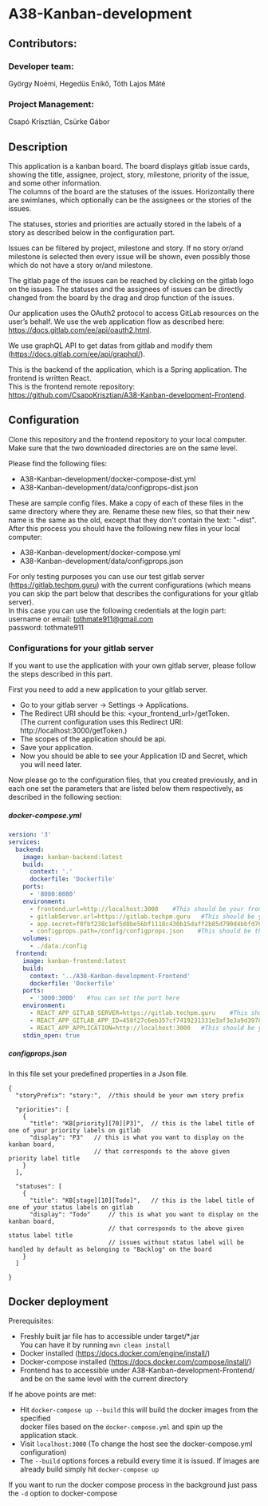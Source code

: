 # A38-Kanban-development

## Contributors:
### Developer team:

György Noémi,
Hegedüs Enikő,
Tóth Lajos Máté

### Project Management:

Csapó Krisztián,
Csürke Gábor

## Description
This application is a kanban board. The board displays gitlab issue cards, showing the title,
assignee, project, story, milestone, priority of the issue, and some other information.  
The columns of the board are the statuses of the issues.
Horizontally there are swimlanes, which optionally can be the assignees or the stories of the issues.

The statuses, stories and priorities are actually stored in the labels of a story
 as described below in the configuration part.

Issues can be filtered by project, milestone and story. If no story or/and milestone is selected
then every issue will be shown, even possibly those which do not have a story or/and milestone.

The gitlab page of the issues can be reached by clicking on the gitlab logo on the issues.
The statuses and the assignees of issues can be directly changed from the board by the drag and drop
function of the issues.

Our application uses the OAuth2 protocol to access GitLab resources on the user’s behalf.
We use the web application flow as described here: https://docs.gitlab.com/ee/api/oauth2.html. 

We use graphQL API to get datas from gitlab and modify them (https://docs.gitlab.com/ee/api/graphql/).

This is the backend of the application, which is a Spring application. The frontend is written React.  
This is the frontend remote repository: https://github.com/CsapoKrisztian/A38-Kanban-development-Frontend.

## Configuration

Clone this repository and the frontend repository to your local computer.
Make sure that the two downloaded directories are on the same level.

Please find the following files:
- A38-Kanban-development/docker-compose-dist.yml
- A38-Kanban-development/data/configprops-dist.json

These are sample config files. Make a copy of each of these files in the same directory where they are.
Rename these new files, so that their new name is the same as the old, except that they don't contain the text: "-dist".
After this process you should have the following new files in your local computer:
- A38-Kanban-development/docker-compose.yml
- A38-Kanban-development/data/configprops.json

For only testing purposes you can use our test gitlab server (https://gitlab.techpm.guru) 
with the current configurations 
(which means you can skip the part below that describes the configurations for your gitlab server).  
In this case you can use the following credentials at the login part:  
username or email: tothmate911@gmail.com  
password: tothmate911  

### Configurations for your gitlab server
If you want to use the application with your own gitlab server, please follow the steps described in this part.

First you need to add a new application to your gitlab server.
- Go to your gitlab server -> Settings -> Applications.
 - The Redirect URI should be this: <your_frontend_url>/getToken.  
(The current configuration uses this Redirect URI: http://localhost:3000/getToken.)  
 - The scopes of the application should be api.  
 - Save your application. 
 - Now you should be able to see your Application ID and Secret, which you will need later.

Now please go to the configuration files, that you created previously, and in each one set the parameters
that are listed below them respectively, as described in the following section:

##### docker-compose.yml
```yaml
version: '3'
services:
  backend:
    image: kanban-backend:latest
    build:
      context: '.'
      dockerfile: 'Dockerfile'
    ports:
      - '8080:8080'
    environment:
      - frontend.url=http://localhost:3000    #This should be your frontend url
      - gitlabServer.url=https://gitlab.techpm.guru   #This should be your gitlab server url
      - app.secret=f0fbf238c1ef5d0be56bf1118c430b15daff2b85d790d4bbfd76b8ccbb5bac33    #This should be your gitlab application secret
      - configprops.path=/config/configprops.json    #This should be the path of the config json file
    volumes:
      - ./data:/config
  frontend:
    image: kanban-frontend:latest
    build:
      context: '../A38-Kanban-development-Frontend'
      dockerfile: 'Dockerfile'
    ports:
      - '3000:3000'   #You can set the port here
    environment:
      - REACT_APP_GITLAB_SERVER=https://gitlab.techpm.guru    #This should be your gitlab server url
      - REACT_APP_GITLAB_APP_ID=458f27c6eb357cf7419231331e3af3e3a9d39782b7edf50ac2cc083e7a7f1a4a    #This should be your gitlab application id
      - REACT_APP_APPLICATION=http://localhost:3000   #This should be your frontend url
    stdin_open: true
```

##### configprops.json
In this file set your predefined properties in a Json file.
```jsonc
{
  "storyPrefix": "story:",  //this should be your own story prefix

  "priorities": [
    {
      "title": "KB[priority][70][P3]",  // this is the label title of one of your priority labels on gitlab
      "display": "P3"   // this is what you want to display on the kanban board, 
                        // that corresponds to the above given priority label title
    }
  ],

  "statuses": [
    {
      "title": "KB[stage][10][Todo]",   // this is the label title of one of your status labels on gitlab
      "display": "Todo"     // this is what you want to display on the kanban board, 
                            // that corresponds to the above given status label title
                            // issues without status label will be handled by default as belonging to "Backlog" on the board
    }
  ]

}
``` 

## Docker deployment

Prerequisites:  
- Freshly built jar file has to accessible under target/*.jar  
You can have it by running `mvn clean install` 
- Docker installed (https://docs.docker.com/engine/install/)  
- Docker-compose installed (https://docs.docker.com/compose/install/)  
- Frontend has to accessible under A38-Kanban-development-Frontend/ and be on the same level with the current directory

If he above points are met:

- Hit `docker-compose up --build` this will build the docker images from the specified  
docker files based on the `docker-compose.yml` and spin up the application stack.
- Visit `localhost:3000` (To change the host see the docker-compose.yml configuration)
- The `--build` options forces a rebuild every time it is issued. If images are already build
simply hit `docker-compose up`
  
If you want to run the docker compose process in the background just pass the `-d` option to docker-compose
